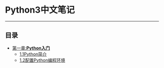 # Python3中文笔记
***
## 目录
- [第一章:**Python入门**](https://github.com/louchuanyexue/notes-for-python/tree/master/Chapter%201)  
  - [1.1Python简介](https://github.com/louchuanyexue/notes-for-python/blob/master/Chapter%201/1.1%20Python%E7%AE%80%E4%BB%8B.md)
  - [1.2配置Python编程环境](https://github.com/louchuanyexue/notes-for-python/blob/master/Chapter%201/1.2%E9%85%8D%E7%BD%AEPython%E7%BC%96%E7%A8%8B%E7%8E%AF%E5%A2%83.md)

 
